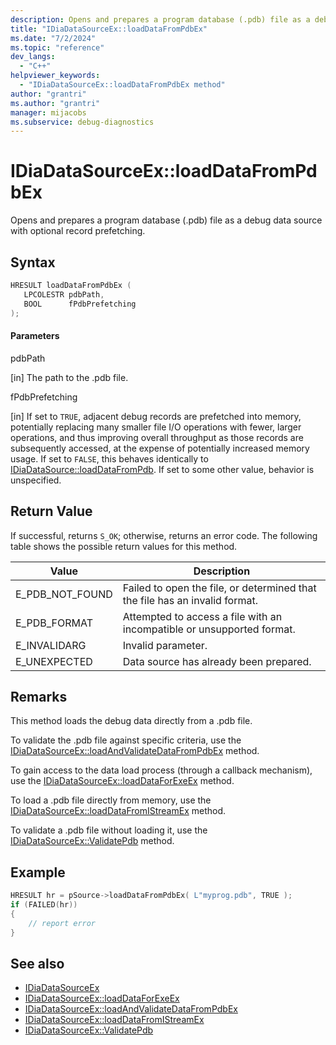 ```yaml
---
description: Opens and prepares a program database (.pdb) file as a debug data source, with optional record prefetching.
title: "IDiaDataSourceEx::loadDataFromPdbEx"
ms.date: "7/2/2024"
ms.topic: "reference"
dev_langs:
  - "C++"
helpviewer_keywords:
  - "IDiaDataSourceEx::loadDataFromPdbEx method"
author: "grantri"
ms.author: "grantri"
manager: mijacobs
ms.subservice: debug-diagnostics
---
```


# IDiaDataSourceEx::loadDataFromPdbEx

Opens and prepares a program database (.pdb) file as a debug data source with optional record prefetching.

## Syntax

```c++
HRESULT loadDataFromPdbEx (
   LPCOLESTR pdbPath,
   BOOL      fPdbPrefetching
);
```

#### Parameters

pdbPath

[in] The path to the .pdb file.

fPdbPrefetching

[in] If set to `TRUE`, adjacent debug records are prefetched into memory, potentially replacing many smaller file I/O operations with fewer, larger operations, and thus improving overall throughput as those records are subsequently accessed, at the expense of potentially increased memory usage. If set to `FALSE`, this behaves identically to [IDiaDataSource::loadDataFromPdb](../../debugger/debug-interface-access/idiadatasource-loaddatafrompdb.md). If set to some other value, behavior is unspecified.

## Return Value

If successful, returns `S_OK`; otherwise, returns an error code. The following table shows the possible return values for this method.

|Value|Description|
|-----------|-----------------|
|E_PDB_NOT_FOUND|Failed to open the file, or determined that the file has an invalid format.|
|E_PDB_FORMAT|Attempted to access a file with an incompatible or unsupported format.|
|E_INVALIDARG|Invalid parameter.|
|E_UNEXPECTED|Data source has already been prepared.|

## Remarks

This method loads the debug data directly from a .pdb file.

To validate the .pdb file against specific criteria, use the [IDiaDataSourceEx::loadAndValidateDataFromPdbEx](../../debugger/debug-interface-access/idiadatasourceex-loadandvalidatedatafrompdbex.md) method.

To gain access to the data load process (through a callback mechanism), use the [IDiaDataSourceEx::loadDataForExeEx](../../debugger/debug-interface-access/idiadatasourceex-loaddataforexeex.md) method.

To load a .pdb file directly from memory, use the [IDiaDataSourceEx::loadDataFromIStreamEx](../../debugger/debug-interface-access/idiadatasourceex-loaddatafromistreamex.md) method.

To validate a .pdb file without loading it, use the [IDiaDataSourceEx::ValidatePdb](../../debugger/debug-interface-access/idiadatasourceex-validatepdb.md) method.

## Example

```c++
HRESULT hr = pSource->loadDataFromPdbEx( L"myprog.pdb", TRUE );
if (FAILED(hr))
{
    // report error
}
```

## See also

- [IDiaDataSourceEx](../../debugger/debug-interface-access/idiadatasourceex.md)
- [IDiaDataSourceEx::loadDataForExeEx](../../debugger/debug-interface-access/idiadatasourceex-loaddataforexeex.md)
- [IDiaDataSourceEx::loadAndValidateDataFromPdbEx](../../debugger/debug-interface-access/idiadatasourceex-loadandvalidatedatafrompdbex.md)
- [IDiaDataSourceEx::loadDataFromIStreamEx](../../debugger/debug-interface-access/idiadatasourceex-loaddatafromistreamex.md)
- [IDiaDataSourceEx::ValidatePdb](../../debugger/debug-interface-access/idiadatasourceex-validatepdb.md)
